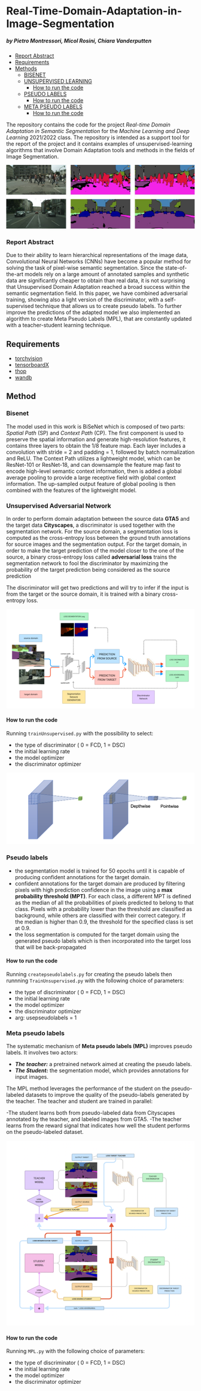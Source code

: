 # Real-Time-Domain-Adaptation-in-Image-Segmentation
##### by Pietro Montressori, Micol Rosini, Chiara Vanderputten

- [Report Abstract](#report-abstract)
- [Requirements](#requirements)
- [Methods](#methods)
	- [BISENET](#bisenet)
	- [UNSUPERVISED LEARNING](#unsupervised-adversarial-network)
		- [How to run the code](#how-to-run-the-code-1)
	- [PSEUDO LABELS](#pseudo-labels)
		- [How to run the code](#how-to-run-the-code-2)
  	- [META PSEUDO LABELS](#meta-pseudo-labels)
		- [How to run the code](#how-to-run-the-code-3)

The repository contains the code for the project *Real-time Domain Adaptation in Semantic Segmentation* for the *Machine Learning and Deep Learning* 2021/2022 class. The repository is intended as a support tool for the report of the project and it contains examples of unsupervised-learning algorithms that involve Domain Adaptation tools and methods in the fields of Image Segmentation. 

![image](images/immagineIntro.jpg)

### Report Abstract

Due to their ability to learn hierarchical representations of the image data, Convolutional Neural Networks (CNNs) have become a popular method for solving the task of pixel-wise semantic segmentation.
Since the state-of-the-art models rely on a large amount of annotated samples and synthetic data are significantly cheaper to obtain than real data, it is not surprising that Unsupervised Domain Adaptation reached a broad success within the semantic segmentation field.
In this paper, we have combined adversarial training, showing also a light version of the discriminator, with a self-supervised technique that allows us to create pseudo labels. To further improve the predictions of the adapted model we also implemented an algorithm to create Meta Pseudo Labels (MPL), that are constantly updated with a teacher-student learning technique.

## Requirements

- [torchvision](https://pytorch.org/vision/stable/index.html)
- [tensorboardX](https://github.com/lanpa/tensorboardX)
- [thop](https://pypi.org/project/thop/)
- [wandb](https://wandb.ai/site)

## Method

### Bisenet
The model used in this work is BiSeNet which is composed of two parts: *Spatial Path* (SP) and *Context Path* (CP). The first component is used to preserve the spatial information and generate high-resolution features, it contains three layers to obtain the 1/8 feature map. Each layer includes a convolution with stride = 2 and padding = 1, followed by batch normalization and ReLU. The Context Path utilizes a lightweight model, which can be ResNet-101 or ResNet-18, and can downsample the feature map fast to encode high-level semantic context information, then is added a global average pooling to provide a large receptive field with global context information. The up-sampled output feature of global pooling is then combined with the features of the lightweight model.

### Unsupervised Adversarial Network

In order to perform domain adaptation between the source data **GTA5** and the target data **Cityscapes**, a discriminator is used together with the segmentation network.
For the source domain, a segmentation loss is computed as the cross-entropy loss between the ground truth annotations for source images and the segmentation output.
For the target domain, in order to make the target prediction of the model closer to the one of the source, a  binary cross-entropy loss called **adversarial loss** trains the segmentation network to fool the discriminator by maximizing the probability of the target prediction being considered as the source prediction

The discriminator will get two predictions and will try to infer if the input is from the target or the source domain, it is trained with a binary cross-entropy loss.

![image](images/uan.png)

#### How to run the code

Running `trainUnsupervised.py` with the possibility to select:

- the type of discriminator ( 0 = FCD, 1 = DSC)
- the initial learning rate
- the model optimizer
- the discriminator optimizer

![image](images/depthwise.png)

### Pseudo labels

- the segmentation model is trained for 50 epochs until it is capable of producing confident annotations for the target domain.
- confident annotations for the target domain are produced by filtering pixels with high prediction confidence in the image using a **max probability threshold (MPT)**. For each class, a different MPT is defined as the median of all the probabilities of pixels predicted to belong to that class. Pixels with a probability lower than the threshold are classified as background, while others are classified with their correct category. If the median is higher than 0.9, the threshold for the specified class is set at 0.9.
- the loss segmentation is computed for the target domain using the generated pseudo labels which is then incorporated into the target loss that will be back-propagated

#### How to run the code

Running `createpseudolabels.py` for creating the pseudo labels then runnning `TrainUnsupervised.py` with the following choice of parameters:

- the type of discriminator ( 0 = FCD, 1 = DSC)
- the initial learning rate
- the model optimizer  
- the discriminator optimizer 
- arg: usepseudolabels = 1

### Meta pseudo labels

The systematic mechanism of **Meta pseudo labels (MPL)** improves pseudo labels.
It involves two actors:
- ***The teacher:*** a pretrained network aimed at creating the pseudo labels.
- ***The Student:*** the segmentation model, which provides annotations for input images.

The MPL method leverages the performance of the student on the pseudo-labeled datasets to improve the quality of the pseudo-labels generated by the teacher.
The teacher and student are trained in parallel:

-The student learns both from pseudo-labeled data from Cityscapes annotated by the teacher, and labeled images from GTA5.
-The teacher learns from the reward signal that indicates how well the student performs on the pseudo-labeled dataset.

![image](images/mpl.png)

#### How to run the code

Running `MPL.py` with the following choice of parameters:

- the type of discriminator ( 0 = FCD, 1 = DSC)
- the initial learning rate
- the model optimizer  
- the discriminator optimizer
